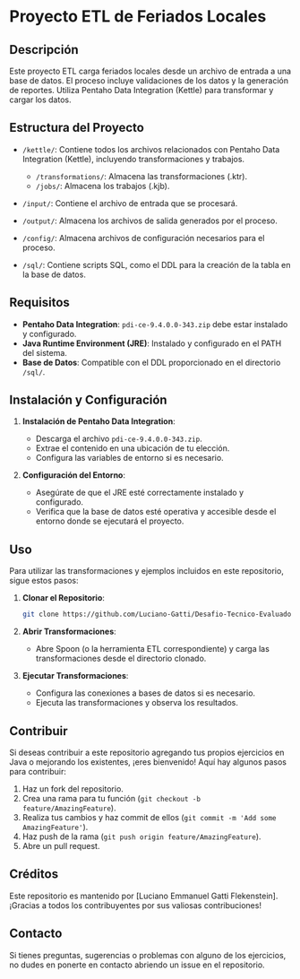 # Proyecto ETL de Feriados Locales

## Descripción
Este proyecto ETL carga feriados locales desde un archivo de entrada a una base de datos. El proceso incluye validaciones de los datos y la generación de reportes. Utiliza Pentaho Data Integration (Kettle) para transformar y cargar los datos.

## Estructura del Proyecto

- `/kettle/`: Contiene todos los archivos relacionados con Pentaho Data Integration (Kettle), incluyendo transformaciones y trabajos.
  - `/transformations/`: Almacena las transformaciones (.ktr).
  - `/jobs/`: Almacena los trabajos (.kjb).

- `/input/`: Contiene el archivo de entrada que se procesará.

- `/output/`: Almacena los archivos de salida generados por el proceso.

- `/config/`: Almacena archivos de configuración necesarios para el proceso.

- `/sql/`: Contiene scripts SQL, como el DDL para la creación de la tabla en la base de datos.

## Requisitos

- **Pentaho Data Integration**: `pdi-ce-9.4.0.0-343.zip` debe estar instalado y configurado.
- **Java Runtime Environment (JRE)**: Instalado y configurado en el PATH del sistema.
- **Base de Datos**: Compatible con el DDL proporcionado en el directorio `/sql/`.

## Instalación y Configuración

1. **Instalación de Pentaho Data Integration**:
   - Descarga el archivo `pdi-ce-9.4.0.0-343.zip`.
   - Extrae el contenido en una ubicación de tu elección.
   - Configura las variables de entorno si es necesario.

2. **Configuración del Entorno**:
   - Asegúrate de que el JRE esté correctamente instalado y configurado.
   - Verifica que la base de datos esté operativa y accesible desde el entorno donde se ejecutará el proyecto.

## Uso

Para utilizar las transformaciones y ejemplos incluidos en este repositorio, sigue estos pasos:

1. **Clonar el Repositorio**:
    ```bash
    git clone https://github.com/Luciano-Gatti/Desafio-Tecnico-Evaluador-NBCH.git
    ```

2. **Abrir Transformaciones**:
    - Abre Spoon (o la herramienta ETL correspondiente) y carga las transformaciones desde el directorio clonado.

3. **Ejecutar Transformaciones**:
    - Configura las conexiones a bases de datos si es necesario.
    - Ejecuta las transformaciones y observa los resultados.

## Contribuir

Si deseas contribuir a este repositorio agregando tus propios ejercicios en Java o mejorando los existentes, ¡eres bienvenido! Aquí hay algunos pasos para contribuir:

1. Haz un fork del repositorio.
2. Crea una rama para tu función (`git checkout -b feature/AmazingFeature`).
3. Realiza tus cambios y haz commit de ellos (`git commit -m 'Add some AmazingFeature'`).
4. Haz push de la rama (`git push origin feature/AmazingFeature`).
5. Abre un pull request.

## Créditos

Este repositorio es mantenido por [Luciano Emmanuel Gatti Flekenstein]. ¡Gracias a todos los contribuyentes por sus valiosas contribuciones!

## Contacto

Si tienes preguntas, sugerencias o problemas con alguno de los ejercicios, no dudes en ponerte en contacto  abriendo un issue en el repositorio.
